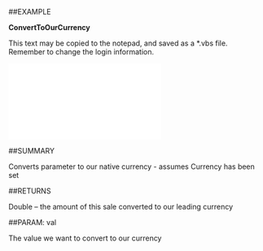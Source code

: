 
##EXAMPLE

**ConvertToOurCurrency**

This text may be copied to the notepad, and saved as a *.vbs file. Remember to change the login information.

![](..\..\Examples\vbs\SOSale.ConvertToOurCurrency.vbs.txt)


##SUMMARY

Converts parameter to our native currency - assumes Currency has been set


##RETURNS

Double – the amount of this sale converted to our leading currency


##PARAM: val

The value we want to convert to our currency

